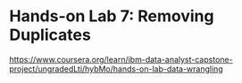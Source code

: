 # Hands-on Lab 7: Removing Duplicates

https://www.coursera.org/learn/ibm-data-analyst-capstone-project/ungradedLti/hybMo/hands-on-lab-data-wrangling